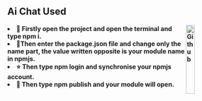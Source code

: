 </div>
<b class="width:10%">
<h2>Ai Chat Used</h2>
<img width="20%" align="right" alt="Github" src="https://encrypted-tbn0.gstatic.com/images?q=tbn:ANd9GcSJxew-w5aO5ARRdSYPxaPh2pwS7MuAnQ3A2xyEXSQBCUeb4rEV-qIb3-Sy_3X8QBGsBtk" />
<li><b>🔭 Firstly open the project and open the terminal and type npm i.</li>
<li><b>🌱Then enter the package.json file and change only the name part, the value written opposite is your module name in npmjs.</b></li>
<li><b>⭐ Then type npm login and synchronise your npmjs account.</b></li>
<li><b>💬 Then type npm publish and your module will open.</b></li>
